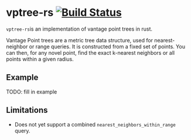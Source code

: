 # vptree-rs [![Build Status](https://travis-ci.org/masonium/vptree-rs.svg?branch=master)](https://travis-ci.org/masonium/vptree-rs) #
`vptree-rs`is an implementation of vantage point trees in rust.

Vantage Point trees are a metric tree data structure, used for
nearest-neighbor or range queries. It is constructed from a fixed set
of points. You can then, for any novel point, find the exact k-nearest
neighbors or all points within a given radius.

## Example
TODO: fill in example

## Limitations
- Does not yet support a combined `nearest_neighbors_within_range`
  query.
